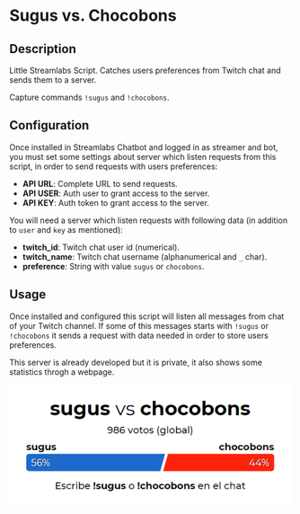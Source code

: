 # Sugus vs. Chocobons

## Description

Little Streamlabs Script. Catches users preferences from Twitch chat and sends them to a server.

Capture commands `!sugus` and `!chocobons`.

## Configuration

Once installed in Streamlabs Chatbot and logged in as streamer and bot, you must set some settings about server which listen requests from this script, in order to send requests with users preferences:

- **API URL**: Complete URL to send requests.
- **API USER**: Auth user to grant access to the server.
- **API KEY**: Auth token to grant access to the server.

You will need a server which listen requests with following data (in addition to `user` and `key` as mentioned):

- **twitch_id**: Twitch chat user id (numerical).
- **twitch_name**: Twitch chat username (alphanumerical and `_` char).
- **preference**: String with value `sugus` or `chocobons`.

## Usage

Once installed and configured this script will listen all messages from chat of your Twitch channel. If some of this messages starts with `!sugus` or `!chocobons` it sends a request with data needed in order to store users preferences.

This server is already developed but it is private, it also shows some statistics throgh a webpage.

![Status bar](https://raw.githubusercontent.com/bgonp/twitch-sugus-chocobons/master/img/statusbar.png)